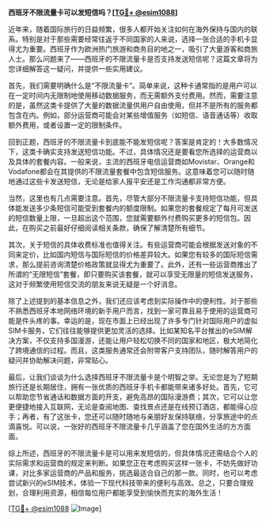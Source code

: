 **西班牙不限流量卡可以发短信吗？[[TG💪+ @esim1088](https://t.me/s/esim1088)]**

近年来，随着国际旅行的日益频繁，很多人都开始关注如何在海外保持与国内的联系。特别是对于那些需要经常往返于不同国家的人来说，选择一张合适的手机卡显得尤为重要。西班牙作为欧洲热门旅游和商务目的地之一，吸引了大量游客和商旅人士。那么问题来了——西班牙的不限流量卡是否支持发送短信呢？这篇文章将为您详细解答这一疑问，并提供一些实用建议。

首先，我们需要明确什么是“不限流量卡”。简单来说，这种卡通常指的是用户可以在一定时间内无限制地使用移动数据服务，而无需额外支付费用。然而，需要注意的是，虽然这类卡提供了大量的数据流量供用户自由使用，但并不是所有的服务都包含在内。例如，部分运营商可能会对某些增值服务（如短信、语音通话等）收取额外费用，或者设置一定的限制条件。

回到正题，西班牙的不限流量卡到底能不能发短信呢？答案是肯定的！大多数情况下，这类卡确实支持发送短信功能。不过，具体情况还是要看您所选择的运营商以及具体的套餐内容。一般来说，主流的西班牙电信运营商如Movistar、Orange和Vodafone都会在其提供的不限流量套餐中包含短信服务。这意味着您可以随时随地通过这些卡发送短信，无论是给家人报平安还是工作沟通都非常方便。

当然，这里也有几点需要注意。首先，尽管大部分不限流量卡支持短信功能，但具体能发送多少条短信可能受到套餐内的额度限制。如果您的套餐规定了每月可发送的短信数量上限，一旦超出这个范围，您就需要额外付费购买更多的短信包。因此，在购买之前最好仔细阅读相关条款，确保了解清楚所有细节。

其次，关于短信的具体收费标准也值得关注。有些运营商可能会根据发送对象的不同来定价，比如国内短信与国际短信的价格差异较大。如果您有较多的国际短信需求，那么提前咨询清楚价格政策就显得尤为重要了。此外，还有一些运营商推出了所谓的“无限短信”套餐，即只要购买该套餐，就可以享受无限量的短信发送服务，这对于频繁使用短信交流的朋友来说无疑是一个好消息。

除了上述提到的基本信息之外，我们还应该考虑到实际操作中的便利性。对于那些不熟悉西班牙本地网络环境的新手用户而言，找到一家可靠且易于使用的运营商可能是件头疼的事。幸运的是，现在市面上已经出现了许多专门针对国际用户的虚拟SIM卡服务，它们往往能够提供更加灵活的选择。比如某知名平台推出的eSIM解决方案，不仅支持多国漫游，还能让用户轻松切换不同的国家和地区，极大地简化了跨境通信的过程。而且，这类服务通常还会附带客户支持团队，随时解答用户的疑问并协助解决问题，非常贴心。

最后，让我们谈谈为什么选择西班牙不限流量卡是个明智之举。无论您是为了短期旅行还是长期居住，拥有一张优质的西班牙手机卡都能带来诸多好处。首先，它可以帮助您节省通话和数据方面的开支，避免高昂的国际漫游费；其次，它可以让您更便捷地接入互联网，无论是查阅地图、查找景点还是在线预订酒店，都能得心应手；再者，有了这张卡，您还可以随时随地与亲朋好友保持联络，分享旅途中的点滴喜悦。可以说，一张好的西班牙不限流量卡几乎涵盖了您在国外生活的方方面面。

综上所述，西班牙的不限流量卡是可以用来发短信的，但具体情况还需结合个人的实际需求和运营商的规定来判断。如果您正在考虑购买这样一张卡，不妨先做好功课，对比多家运营商的产品和服务，挑选最适合自己的那一款。同时，也可以考虑尝试新兴的eSIM技术，体验一下现代科技带来的便利与高效。总之，只要合理规划，合理利用资源，相信每位用户都能享受到愉快而充实的海外生活！

[[TG💪+ @esim1088](https://t.me/s/esim1088) ![Image](https://i.postimg.cc/4NQfJmqS/Snipaste-2025-05-13-00-14-12.png)]